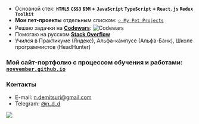 - Основной стек: **`HTML5` `CSS3` `БЭМ` + `JavaScript` `TypeScript` + `React.js` `Redux Toolkit`**  
- **Мои пет-проекты** отдельным списком: [`⭐ My Pet Projects`](https://github.com/stars/novvember/lists/my-pet-projects)  
- Решаю задачки на [**Codewars**](https://www.codewars.com/users/novvember): ![Codewars](https://www.codewars.com/users/novvember/badges/micro?theme=light)  
- Помогаю на русском [**Stack Overflow**](https://ru.stackoverflow.com/users/352251/novvember)  
- Учился в Практикуме (Яндекс), Альфа-кампусе (Альфа-Банк), Школе программистов (HeadHunter)

### Мой сайт-портфолио с процессом обучения и работами: [`novvember.github.io`](https://novvember.github.io)

### Контакты
- E-mail: [n.demitsuri@gmail.com](mailto:n.demitsuri+github@gmail.com)
- Telegram: [@n_d_d](https://t.me/n_d_d)

![](https://komarev.com/ghpvc/?username=novvember&style=flat-square&color=lightgrey&label=Profile+views+since+01/2023)
